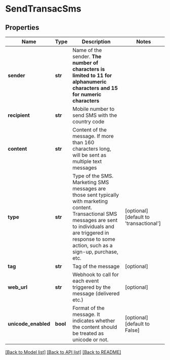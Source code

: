 # SendTransacSms

## Properties
Name | Type | Description | Notes
------------ | ------------- | ------------- | -------------
**sender** | **str** | Name of the sender. **The number of characters is limited to 11 for alphanumeric characters and 15 for numeric characters** | 
**recipient** | **str** | Mobile number to send SMS with the country code | 
**content** | **str** | Content of the message. If more than 160 characters long, will be sent as multiple text messages | 
**type** | **str** | Type of the SMS. Marketing SMS messages are those sent typically with marketing content. Transactional SMS messages are sent to individuals and are triggered in response to some action, such as a sign-up, purchase, etc. | [optional] [default to 'transactional']
**tag** | **str** | Tag of the message | [optional] 
**web_url** | **str** | Webhook to call for each event triggered by the message (delivered etc.) | [optional] 
**unicode_enabled** | **bool** | Format of the message. It indicates whether the content should be treated as unicode or not. | [optional] [default to False]

[[Back to Model list]](../README.md#documentation-for-models) [[Back to API list]](../README.md#documentation-for-api-endpoints) [[Back to README]](../README.md)


